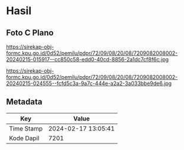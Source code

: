 # Hasil

## Foto C Plano

https://sirekap-obj-formc.kpu.go.id/0d52/pemilu/pdpr/72/09/08/20/08/7209082008002-20240215-015917--cc850c58-edd0-40cd-8856-2a1dc7cf8f6c.jpg

https://sirekap-obj-formc.kpu.go.id/0d52/pemilu/pdpr/72/09/08/20/08/7209082008002-20240215-024555--fcfd5c3a-9a7c-444e-a2a2-3a033bbe9de6.jpg


## Metadata

| Key        | Value               |
| ---------- | ------------------- |
| Time Stamp | 2024-02-17 13:05:41 |
| Kode Dapil | 7201                |



